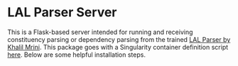 # LAL Parser Server

This is a Flask-based server intended for running and receiving constituency parsing or dependency parsing from the trained [LAL Parser by Khalil Mrini](https://github.com/KhalilMrini/LAL-Parser).  This package goes with a Singularity container definition script [here](https://github.com/kh8fb/kh8fb_singularity/tree/master/definition_scripts).  Below are some helpful installation steps.